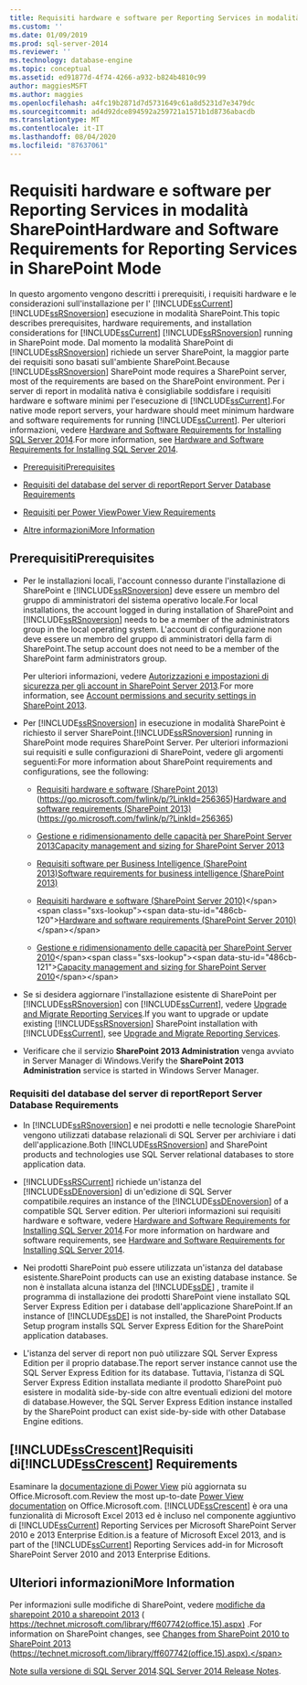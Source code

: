 ```yaml
---
title: Requisiti hardware e software per Reporting Services in modalità SharePoint | Microsoft Docs
ms.custom: ''
ms.date: 01/09/2019
ms.prod: sql-server-2014
ms.reviewer: ''
ms.technology: database-engine
ms.topic: conceptual
ms.assetid: ed91877d-4f74-4266-a932-b824b4810c99
author: maggiesMSFT
ms.author: maggies
ms.openlocfilehash: a4fc19b2871d7d5731649c61a8d5231d7e3479dc
ms.sourcegitcommit: ad4d92dce894592a259721a1571b1d8736abacdb
ms.translationtype: MT
ms.contentlocale: it-IT
ms.lasthandoff: 08/04/2020
ms.locfileid: "87637061"
---
```

# <a name="hardware-and-software-requirements-for-reporting-services-in-sharepoint-mode"></a><span data-ttu-id="486cb-102">Requisiti hardware e software per Reporting Services in modalità SharePoint</span><span class="sxs-lookup"><span data-stu-id="486cb-102">Hardware and Software Requirements for Reporting Services in SharePoint Mode</span></span>

  <span data-ttu-id="486cb-103">In questo argomento vengono descritti i prerequisiti, i requisiti hardware e le considerazioni sull'installazione per l' [!INCLUDE[ssCurrent](../../includes/sscurrent-md.md)] [!INCLUDE[ssRSnoversion](../../includes/ssrsnoversion-md.md)] esecuzione in modalità SharePoint.</span><span class="sxs-lookup"><span data-stu-id="486cb-103">This topic describes prerequisites, hardware requirements, and installation considerations for [!INCLUDE[ssCurrent](../../includes/sscurrent-md.md)] [!INCLUDE[ssRSnoversion](../../includes/ssrsnoversion-md.md)] running in SharePoint mode.</span></span> <span data-ttu-id="486cb-104">Dal momento la modalità SharePoint di [!INCLUDE[ssRSnoversion](../../includes/ssrsnoversion-md.md)] richiede un server SharePoint, la maggior parte dei requisiti sono basati sull'ambiente SharePoint.</span><span class="sxs-lookup"><span data-stu-id="486cb-104">Because [!INCLUDE[ssRSnoversion](../../includes/ssrsnoversion-md.md)] SharePoint mode requires a SharePoint server, most of the requirements are based on the SharePoint environment.</span></span> <span data-ttu-id="486cb-105">Per i server di report in modalità nativa è consigliabile soddisfare i requisiti hardware e software minimi per l'esecuzione di [!INCLUDE[ssCurrent](../../includes/sscurrent-md.md)].</span><span class="sxs-lookup"><span data-stu-id="486cb-105">For native mode report servers, your hardware should meet minimum hardware and software requirements for running [!INCLUDE[ssCurrent](../../includes/sscurrent-md.md)].</span></span> <span data-ttu-id="486cb-106">Per ulteriori informazioni, vedere [Hardware and Software Requirements for Installing SQL Server 2014](hardware-and-software-requirements-for-installing-sql-server.md).</span><span class="sxs-lookup"><span data-stu-id="486cb-106">For more information, see [Hardware and Software Requirements for Installing SQL Server 2014](hardware-and-software-requirements-for-installing-sql-server.md).</span></span>  
  
-   [<span data-ttu-id="486cb-107">Prerequisiti</span><span class="sxs-lookup"><span data-stu-id="486cb-107">Prerequisites</span></span>](#bkmk_prereq)  
  
-   [<span data-ttu-id="486cb-108">Requisiti del database del server di report</span><span class="sxs-lookup"><span data-stu-id="486cb-108">Report Server Database Requirements</span></span>](#bkmk_report_server_database)  
  
-   [<span data-ttu-id="486cb-109">Requisiti per Power View</span><span class="sxs-lookup"><span data-stu-id="486cb-109">Power View Requirements</span></span>](#bkmk_powerview)  
  
-   [<span data-ttu-id="486cb-110">Altre informazioni</span><span class="sxs-lookup"><span data-stu-id="486cb-110">More Information</span></span>](#bkmk_more_information)  
  
##  <a name="prerequisites"></a><a name="bkmk_prereq"></a> <span data-ttu-id="486cb-111">Prerequisiti</span><span class="sxs-lookup"><span data-stu-id="486cb-111">Prerequisites</span></span>  
  
-   <span data-ttu-id="486cb-112">Per le installazioni locali, l'account connesso durante l'installazione di SharePoint e [!INCLUDE[ssRSnoversion](../../includes/ssrsnoversion-md.md)] deve essere un membro del gruppo di amministratori del sistema operativo locale.</span><span class="sxs-lookup"><span data-stu-id="486cb-112">For local installations, the account logged in during installation of SharePoint and [!INCLUDE[ssRSnoversion](../../includes/ssrsnoversion-md.md)] needs to be a member of the administrators group in the local operating system.</span></span> <span data-ttu-id="486cb-113">L'account di configurazione non deve essere un membro del gruppo di amministratori della farm di SharePoint.</span><span class="sxs-lookup"><span data-stu-id="486cb-113">The setup account does not need to be a member of the SharePoint farm administrators group.</span></span>  
  
     <span data-ttu-id="486cb-114">Per ulteriori informazioni, vedere [Autorizzazioni e impostazioni di sicurezza per gli account in SharePoint Server 2013](https://technet.microsoft.com/library/cc678863.aspx).</span><span class="sxs-lookup"><span data-stu-id="486cb-114">For more information, see [Account permissions and security settings in SharePoint 2013](https://technet.microsoft.com/library/cc678863.aspx).</span></span>  
  
-   <span data-ttu-id="486cb-115">Per [!INCLUDE[ssRSnoversion](../../includes/ssrsnoversion-md.md)] in esecuzione in modalità SharePoint è richiesto il server SharePoint.</span><span class="sxs-lookup"><span data-stu-id="486cb-115">[!INCLUDE[ssRSnoversion](../../includes/ssrsnoversion-md.md)] running in SharePoint mode requires SharePoint Server.</span></span> <span data-ttu-id="486cb-116">Per ulteriori informazioni sui requisiti e sulle configurazioni di SharePoint, vedere gli argomenti seguenti:</span><span class="sxs-lookup"><span data-stu-id="486cb-116">For more information about SharePoint requirements and configurations, see the following:</span></span>  
  
    -   <span data-ttu-id="486cb-117">[Requisiti hardware e software (SharePoint 2013)](https://go.microsoft.com/fwlink/p/?LinkId=256365) (https://go.microsoft.com/fwlink/p/?LinkId=256365)</span><span class="sxs-lookup"><span data-stu-id="486cb-117">[Hardware and software requirements (SharePoint 2013)](https://go.microsoft.com/fwlink/p/?LinkId=256365) (https://go.microsoft.com/fwlink/p/?LinkId=256365)</span></span>  
  
    -   [<span data-ttu-id="486cb-118">Gestione e ridimensionamento delle capacità per SharePoint Server 2013</span><span class="sxs-lookup"><span data-stu-id="486cb-118">Capacity management and sizing for SharePoint Server 2013</span></span>](https://technet.microsoft.com/library/cc261700.aspx)  
  
    -   [<span data-ttu-id="486cb-119">Requisiti software per Business Intelligence (SharePoint 2013)</span><span class="sxs-lookup"><span data-stu-id="486cb-119">Software requirements for business intelligence (SharePoint 2013)</span></span>](https://go.microsoft.com/fwlink/p/?LinkId=256367)  
  
    -   <span data-ttu-id="486cb-120">[Requisiti hardware e software (SharePoint Server 2010)](https://technet.microsoft.com/library/cc262485\(v=office.14\))</span><span class="sxs-lookup"><span data-stu-id="486cb-120">[Hardware and software requirements (SharePoint Server 2010)](https://technet.microsoft.com/library/cc262485\(v=office.14\))</span></span>  
  
    -   <span data-ttu-id="486cb-121">[Gestione e ridimensionamento delle capacità per SharePoint Server 2010](https://technet.microsoft.com/library/cc261700.aspx\(v=office.14\))</span><span class="sxs-lookup"><span data-stu-id="486cb-121">[Capacity management and sizing for SharePoint Server 2010](https://technet.microsoft.com/library/cc261700.aspx\(v=office.14\))</span></span>  
  
-   <span data-ttu-id="486cb-122">Se si desidera aggiornare l'installazione esistente di SharePoint per [!INCLUDE[ssRSnoversion](../../includes/ssrsnoversion-md.md)] con [!INCLUDE[ssCurrent](../../includes/sscurrent-md.md)], vedere [Upgrade and Migrate Reporting Services](../../reporting-services/install-windows/upgrade-and-migrate-reporting-services.md).</span><span class="sxs-lookup"><span data-stu-id="486cb-122">If you want to upgrade or update existing [!INCLUDE[ssRSnoversion](../../includes/ssrsnoversion-md.md)] SharePoint installation with [!INCLUDE[ssCurrent](../../includes/sscurrent-md.md)], see [Upgrade and Migrate Reporting Services](../../reporting-services/install-windows/upgrade-and-migrate-reporting-services.md).</span></span>  
  
-   <span data-ttu-id="486cb-123">Verificare che il servizio **SharePoint 2013 Administration** venga avviato in Server Manager di Windows.</span><span class="sxs-lookup"><span data-stu-id="486cb-123">Verify the **SharePoint 2013 Administration** service is started in Windows Server Manager.</span></span>  
  
###  <a name="report-server-database-requirements"></a><a name="bkmk_report_server_database"></a> <span data-ttu-id="486cb-124">Requisiti del database del server di report</span><span class="sxs-lookup"><span data-stu-id="486cb-124">Report Server Database Requirements</span></span>  
  
-   <span data-ttu-id="486cb-125">In [!INCLUDE[ssRSnoversion](../../includes/ssrsnoversion-md.md)] e nei prodotti e nelle tecnologie SharePoint vengono utilizzati database relazionali di SQL Server per archiviare i dati dell'applicazione.</span><span class="sxs-lookup"><span data-stu-id="486cb-125">Both [!INCLUDE[ssRSnoversion](../../includes/ssrsnoversion-md.md)] and SharePoint products and technologies use SQL Server relational databases to store application data.</span></span>  
  
-   [!INCLUDE[ssRSCurrent](../../includes/ssrscurrent-md.md)] <span data-ttu-id="486cb-126">richiede un'istanza del [!INCLUDE[ssDEnoversion](../../includes/ssdenoversion-md.md)] di un'edizione di SQL Server compatibile.</span><span class="sxs-lookup"><span data-stu-id="486cb-126">requires an instance of the [!INCLUDE[ssDEnoversion](../../includes/ssdenoversion-md.md)] of a compatible SQL Server edition.</span></span> <span data-ttu-id="486cb-127">Per ulteriori informazioni sui requisiti hardware e software, vedere [Hardware and Software Requirements for Installing SQL Server 2014](hardware-and-software-requirements-for-installing-sql-server.md).</span><span class="sxs-lookup"><span data-stu-id="486cb-127">For more information on hardware and software requirements, see [Hardware and Software Requirements for Installing SQL Server 2014](hardware-and-software-requirements-for-installing-sql-server.md).</span></span>  
  
-   <span data-ttu-id="486cb-128">Nei prodotti SharePoint può essere utilizzata un'istanza del database esistente.</span><span class="sxs-lookup"><span data-stu-id="486cb-128">SharePoint products can use an existing database instance.</span></span> <span data-ttu-id="486cb-129">Se non è installata alcuna istanza del [!INCLUDE[ssDE](../../includes/ssde-md.md)] , tramite il programma di installazione dei prodotti SharePoint viene installato SQL Server Express Edition per i database dell'applicazione SharePoint.</span><span class="sxs-lookup"><span data-stu-id="486cb-129">If an instance of [!INCLUDE[ssDE](../../includes/ssde-md.md)] is not installed, the SharePoint Products Setup program installs SQL Server Express Edition for the SharePoint application databases.</span></span>  
  
-   <span data-ttu-id="486cb-130">L'istanza del server di report non può utilizzare SQL Server Express Edition per il proprio database.</span><span class="sxs-lookup"><span data-stu-id="486cb-130">The report server instance cannot use the SQL Server Express Edition for its database.</span></span> <span data-ttu-id="486cb-131">Tuttavia, l'istanza di SQL Server Express Edition installata mediante il prodotto SharePoint può esistere in modalità side-by-side con altre eventuali edizioni del motore di database.</span><span class="sxs-lookup"><span data-stu-id="486cb-131">However, the SQL Server Express Edition instance installed by the SharePoint product can exist side-by-side with other Database Engine editions.</span></span>  
  
##  <a name="sscrescent-requirements"></a><a name="bkmk_powerview"></a><span data-ttu-id="486cb-132">[!INCLUDE[ssCrescent](../../includes/sscrescent-md.md)]Requisiti di</span><span class="sxs-lookup"><span data-stu-id="486cb-132">[!INCLUDE[ssCrescent](../../includes/sscrescent-md.md)] Requirements</span></span>

 <span data-ttu-id="486cb-133">Esaminare la [documentazione di Power View](https://office.microsoft.com/excel-help/power-view-explore-visualize-and-present-your-data-HA102835634.aspx) più aggiornata su Office.Microsoft.com.</span><span class="sxs-lookup"><span data-stu-id="486cb-133">Review the most up-to-date [Power View documentation](https://office.microsoft.com/excel-help/power-view-explore-visualize-and-present-your-data-HA102835634.aspx) on Office.Microsoft.com.</span></span> [!INCLUDE[ssCrescent](../../includes/sscrescent-md.md)] <span data-ttu-id="486cb-134">è ora una funzionalità di Microsoft Excel 2013 ed è incluso nel componente aggiuntivo di [!INCLUDE[ssCurrent](../../includes/sscurrent-md.md)] Reporting Services per Microsoft SharePoint Server 2010 e 2013 Enterprise Edition.</span><span class="sxs-lookup"><span data-stu-id="486cb-134">is a feature of Microsoft Excel 2013, and is part of the [!INCLUDE[ssCurrent](../../includes/sscurrent-md.md)] Reporting Services add-in for Microsoft SharePoint Server 2010 and 2013 Enterprise Editions.</span></span>  
  
##  <a name="more-information"></a><a name="bkmk_more_information"></a> <span data-ttu-id="486cb-135">Ulteriori informazioni</span><span class="sxs-lookup"><span data-stu-id="486cb-135">More Information</span></span>

 <span data-ttu-id="486cb-136">Per informazioni sulle modifiche di SharePoint, vedere [modifiche da sharepoint 2010 a sharepoint 2013](https://technet.microsoft.com/library/ff607742\(office.15\).aspx) ( https://technet.microsoft.com/library/ff607742(office.15).aspx) .</span><span class="sxs-lookup"><span data-stu-id="486cb-136">For information on SharePoint changes, see [Changes from SharePoint 2010 to SharePoint 2013](https://technet.microsoft.com/library/ff607742\(office.15\).aspx) (https://technet.microsoft.com/library/ff607742(office.15).aspx).</span></span>  
  
 <span data-ttu-id="486cb-137">[Note sulla versione di SQL Server 2014](https://go.microsoft.com/fwlink/?LinkID=296445).</span><span class="sxs-lookup"><span data-stu-id="486cb-137">[SQL Server 2014 Release Notes](https://go.microsoft.com/fwlink/?LinkID=296445).</span></span>  
  
